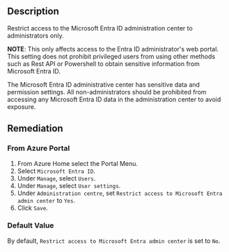 ## Description

Restrict access to the Microsoft Entra ID administration center to administrators only.

**NOTE**: This only affects access to the Entra ID administrator's web portal. This setting does not prohibit privileged users from using other methods such as Rest API or Powershell to obtain sensitive information from Microsoft Entra ID.

The Microsoft Entra ID administrative center has sensitive data and permission settings. All non-administrators should be prohibited from accessing any Microsoft Entra ID data in the administration center to avoid exposure.

## Remediation

### From Azure Portal

1. From Azure Home select the Portal Menu.
2. Select `Microsoft Entra ID`.
3. Under `Manage`, select `Users`.
4. Under `Manage`, select `User settings`.
5. Under `Administration centre`, set `Restrict access to Microsoft Entra admin center` to `Yes`.
6. Click `Save`.

### Default Value

By default, `Restrict access to Microsoft Entra admin center` is set to `No`.
